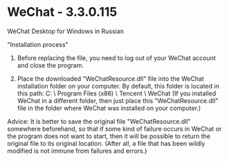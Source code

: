 # WeChat - 3.3.0.115
WeChat Desktop for Windows in Russian

"Installation process"
1. Before replacing the file, you need to log out of your WeChat account and close the program.

2. Place the downloaded "WeChatResource.dll" file into the WeChat installation folder on your computer. By default, this folder is located in this path: C: \ Program Files (x86) \ Tencent \ WeChat
(If you installed WeChat in a different folder, then just place this "WeChatResource.dll" file in the folder where WeChat was installed on your computer.)

Advice:
It is better to save the original file "WeChatResource.dll" somewhere beforehand, so that if some kind of failure occurs in WeChat or the program does not want to start, then it will be possible to return the original file to its original location.
(After all, a file that has been wildly modified is not immune from failures and errors.)
